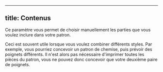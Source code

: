 ***

## title: Contenus

Ce paramètre vous permet de choisir manuellement les parties que vous voulez inclure dans votre patron.

Ceci est souvent utile lorsque vous voulez combiner différents styles. Par exemple, vous pourriez concevoir un patron de chemise, puis prévoir des poignets différents. Il n'est alors pas nécessaire d'imprimer toutes les pièces du patron, vous ne pouvez donc concevoir que votre deuxième paire de poignets.

